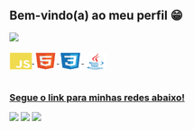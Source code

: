 ## Bem-vindo(a) ao meu perfil 😁

 <div>
   <a href="https://github.com/MatheusB0rges">
   <img height="180em" src="https://github-readme-stats.vercel.app/api?username=MatheusB0rges)(https://github.com/MatheusB0rges/github-readme-stats)
   <img height="180em" src="https://github-readme-stats.vercel.app/api/top-langs/?username=MatheusB0rges&layout=compact&langs_count=6&theme=tokyonight"/>
</div>
    
<div style="display: inline_block"><br>
  <img align="center" alt="Js" height="30" width="40" src="https://raw.githubusercontent.com/devicons/devicon/master/icons/javascript/javascript-plain.svg">
  <img align="center" alt="HTML" height="30" width="40" src="https://raw.githubusercontent.com/devicons/devicon/master/icons/html5/html5-original.svg">
  <img align="center" alt="CSS" height="30" width="40" src="https://raw.githubusercontent.com/devicons/devicon/master/icons/css3/css3-original.svg">
  <img align="center" alt="Java" height="30" width="40" src="https://raw.githubusercontent.com/devicons/devicon/master/icons/java/java-original.svg" />
</div>
 
<br>
 
### Segue o link para minhas redes abaixo!
 
<div> 
  <a href="https://instagram.com/matheus.bg01" target="_blank"><img src="https://img.shields.io/badge/-Instagram-%23E4405F?style=for-the-badge&logo=instagram&logoColor=white" target="_blank"></a>
  <a href = "mailto:mthborges135@gmail.com"><img src="https://img.shields.io/badge/-Gmail-%23333?style=for-the-badge&logo=gmail&logoColor=white" target="_blank"></a>
  <a href="https://www.linkedin.com/in/matheusoliveira135" target="_blank"><img src="https://img.shields.io/badge/-LinkedIn-%230077B5?style=for-the-badge&logo=linkedin&logoColor=white" target="_blank"></a>
</div>
